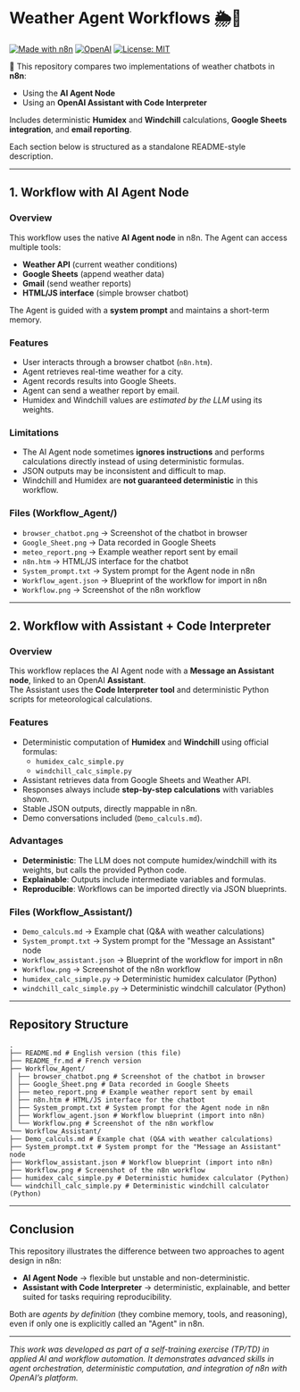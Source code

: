 # Weather Agent Workflows 🌦️🤖

[![Made with n8n](https://img.shields.io/badge/Made%20with-n8n-1abc9c?logo=n8n&logoColor=white)](https://n8n.io)  [![OpenAI](https://img.shields.io/badge/OpenAI-Assistant%20&%20Code%20Interpreter-412991?logo=openai)](https://platform.openai.com/)  [![License: MIT](https://img.shields.io/badge/License-MIT-blue.svg)](LICENSE)  


🚀 This repository compares two implementations of weather chatbots in **n8n**:  
- Using the **AI Agent Node**  
- Using an **OpenAI Assistant with Code Interpreter**  

Includes deterministic **Humidex** and **Windchill** calculations, **Google Sheets integration**, and **email reporting**.  


Each section below is structured as a standalone README-style description.

---

## 1. Workflow with AI Agent Node

### Overview
This workflow uses the native **AI Agent node** in n8n. The Agent can access multiple tools:
- **Weather API** (current weather conditions)
- **Google Sheets** (append weather data)
- **Gmail** (send weather reports)
- **HTML/JS interface** (simple browser chatbot)

The Agent is guided with a **system prompt** and maintains a short-term memory.

### Features
- User interacts through a browser chatbot (`n8n.htm`).
- Agent retrieves real-time weather for a city.
- Agent records results into Google Sheets.
- Agent can send a weather report by email.
- Humidex and Windchill values are *estimated by the LLM* using its weights.

### Limitations
- The AI Agent node sometimes **ignores instructions** and performs calculations directly instead of using deterministic formulas.
- JSON outputs may be inconsistent and difficult to map.
- Windchill and Humidex are **not guaranteed deterministic** in this workflow.

### Files (Workflow_Agent/)
- `browser_chatbot.png` → Screenshot of the chatbot in browser
- `Google_Sheet.png` → Data recorded in Google Sheets
- `meteo_report.png` → Example weather report sent by email
- `n8n.htm` → HTML/JS interface for the chatbot
- `System_prompt.txt` → System prompt for the Agent node in n8n
- `Workflow_agent.json` → Blueprint of the workflow for import in n8n
- `Workflow.png` → Screenshot of the n8n workflow

---

## 2. Workflow with Assistant + Code Interpreter

### Overview
This workflow replaces the AI Agent node with a **Message an Assistant node**, linked to an OpenAI **Assistant**.  
The Assistant uses the **Code Interpreter tool** and deterministic Python scripts for meteorological calculations.

### Features
- Deterministic computation of **Humidex** and **Windchill** using official formulas:
  - `humidex_calc_simple.py`
  - `windchill_calc_simple.py`
- Assistant retrieves data from Google Sheets and Weather API.
- Responses always include **step-by-step calculations** with variables shown.
- Stable JSON outputs, directly mappable in n8n.
- Demo conversations included (`Demo_calculs.md`).

### Advantages
- **Deterministic**: The LLM does not compute humidex/windchill with its weights, but calls the provided Python code.  
- **Explainable**: Outputs include intermediate variables and formulas.  
- **Reproducible**: Workflows can be imported directly via JSON blueprints.

### Files (Workflow_Assistant/)
- `Demo_calculs.md` → Example chat (Q&A with weather calculations)
- `System_prompt.txt` → System prompt for the "Message an Assistant" node
- `Workflow_assistant.json` → Blueprint of the workflow for import in n8n
- `Workflow.png` → Screenshot of the n8n workflow
- `humidex_calc_simple.py` → Deterministic humidex calculator (Python)
- `windchill_calc_simple.py` → Deterministic windchill calculator (Python)

---

## Repository Structure

```
.
├── README.md # English version (this file)
├── README_fr.md # French version
├── Workflow_Agent/
│ ├── browser_chatbot.png # Screenshot of the chatbot in browser
│ ├── Google_Sheet.png # Data recorded in Google Sheets
│ ├── meteo_report.png # Example weather report sent by email
│ ├── n8n.htm # HTML/JS interface for the chatbot
│ ├── System_prompt.txt # System prompt for the Agent node in n8n
│ ├── Workflow_agent.json # Workflow blueprint (import into n8n)
│ └── Workflow.png # Screenshot of the n8n workflow
└── Workflow_Assistant/
├── Demo_calculs.md # Example chat (Q&A with weather calculations)
├── System_prompt.txt # System prompt for the "Message an Assistant" node
├── Workflow_assistant.json # Workflow blueprint (import into n8n)
├── Workflow.png # Screenshot of the n8n workflow
├── humidex_calc_simple.py # Deterministic humidex calculator (Python)
└── windchill_calc_simple.py # Deterministic windchill calculator (Python)

```

---

## Conclusion

This repository illustrates the difference between two approaches to agent design in n8n:

- **AI Agent Node** → flexible but unstable and non-deterministic.  
- **Assistant with Code Interpreter** → deterministic, explainable, and better suited for tasks requiring reproducibility.  

Both are *agents by definition* (they combine memory, tools, and reasoning), even if only one is explicitly called an "Agent" in n8n.

---

*This work was developed as part of a self-training exercise (TP/TD) in applied AI and workflow automation. 
It demonstrates advanced skills in agent orchestration, deterministic computation, and integration of n8n with OpenAI’s platform.*
